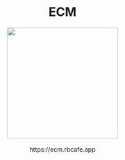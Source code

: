 <div align="center"><h1>ECM</h1>

<img src="https://user-images.githubusercontent.com/2713634/59837152-08bed600-934d-11e9-913b-c192fbc8c7a8.png" width="256">
<br/><br/>
https://ecm.rbcafe.app
</div>
